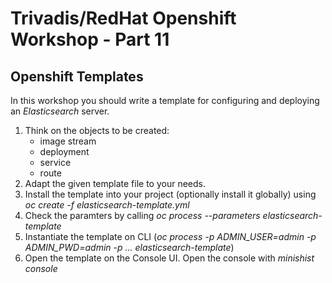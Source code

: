 # Trivadis/RedHat Openshift Workshop - Part 11

## Openshift Templates

In this workshop you should write a template for configuring and deploying an *Elasticsearch* server.

1. Think on the objects to be created:
   - image stream
   - deployment
   - service
   - route
2. Adapt the given template file to your needs.
3. Install the template into your project (optionally install it globally) using *oc create -f elasticsearch-template.yml*
4. Check the paramters by calling *oc process --parameters elasticsearch-template*
5. Instantiate the template on CLI (*oc process -p ADMIN_USER=admin -p ADMIN_PWD=admin -p ... elasticsearch-template*)
6. Open the template on the Console UI. Open the console with *minishist console*



